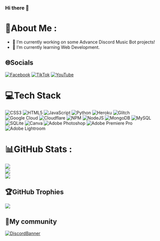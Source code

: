 ### Hi there 👋

# 💫About Me :
- 🔭 I’m currently working on some Advance Discord Music Bot projects!
- 🌱 I’m currently learning Web Development.

## 🌐Socials
[![Facebook](https://img.shields.io/badge/Facebook-%231877F2.svg?logo=Facebook&logoColor=white)](https://facebook.com/tom.boc.xi.mang) [![TikTok](https://img.shields.io/badge/TikTok-%23000000.svg?logo=TikTok&logoColor=white)](https://tiktok.com/@itz.infurness) [![YouTube](https://img.shields.io/badge/YouTube-%23FF0000.svg?logo=YouTube&logoColor=white)](https://www.youtube.com/channel/UCfpPvs40lKwU_0RlRnUZjHg) 

# 💻Tech Stack
![CSS3](https://img.shields.io/badge/css3-%231572B6.svg?style=flat&logo=css3&logoColor=white) ![HTML5](https://img.shields.io/badge/html5-%23E34F26.svg?style=flat&logo=html5&logoColor=white) ![JavaScript](https://img.shields.io/badge/javascript-%23323330.svg?style=flat&logo=javascript&logoColor=%23F7DF1E) ![Python](https://img.shields.io/badge/python-3670A0?style=flat&logo=python&logoColor=ffdd54) ![Heroku](https://img.shields.io/badge/heroku-%23430098.svg?style=flat&logo=heroku&logoColor=white) ![Glitch](https://img.shields.io/badge/glitch-%233333FF.svg?style=flat&logo=glitch&logoColor=white) ![Google Cloud](https://img.shields.io/badge/Google%20Cloud-%234285F4.svg?style=flat&logo=google-cloud&logoColor=white) ![Cloudflare](https://img.shields.io/badge/Cloudflare-F38020?style=flat&logo=Cloudflare&logoColor=white) ![NPM](https://img.shields.io/badge/NPM-%23000000.svg?style=flat&logo=npm&logoColor=white) ![NodeJS](https://img.shields.io/badge/node.js-6DA55F?style=flat&logo=node.js&logoColor=white) ![MongoDB](https://img.shields.io/badge/MongoDB-%234ea94b.svg?style=flat&logo=mongodb&logoColor=white) ![MySQL](https://img.shields.io/badge/mysql-%2300f.svg?style=flat&logo=mysql&logoColor=white) ![SQLite](https://img.shields.io/badge/sqlite-%2307405e.svg?style=flat&logo=sqlite&logoColor=white) ![Canva](https://img.shields.io/badge/Canva-%2300C4CC.svg?style=flat&logo=Canva&logoColor=white) ![Adobe Photoshop](https://img.shields.io/badge/adobephotoshop-%2331A8FF.svg?style=flat&logo=adobephotoshop&logoColor=white) ![Adobe Premiere Pro](https://img.shields.io/badge/Adobe%20Premiere%20Pro-9999FF.svg?style=flat&logo=Adobe%20Premiere%20Pro&logoColor=white) ![Adobe Lightroom](https://img.shields.io/badge/Adobe%20Lightroom-31A8FF.svg?style=flat&logo=Adobe%20Lightroom&logoColor=white)
# 📊GitHub Stats :
![](https://github-readme-stats.vercel.app/api?username=itzL0g4n&theme=merko&hide_border=false&include_all_commits=true&count_private=false)<br/>
![](https://github-readme-streak-stats.herokuapp.com/?user=itzL0g4n&theme=merko&hide_border=false)<br/>
![](https://github-readme-stats.vercel.app/api/top-langs/?username=itzL0g4n&theme=merko&hide_border=false&include_all_commits=true&count_private=false&layout=compact)

## 🏆GitHub Trophies
![](https://github-profile-trophy.vercel.app/?username=itzL0g4n&theme=juicyfresh&no-frame=false&no-bg=false&margin-w=4)

## 🐧My community
[![DiscordBanner](https://invidget.switchblade.xyz/tcAmM6nten)](https://discord.gg/tcAmM6nten)
